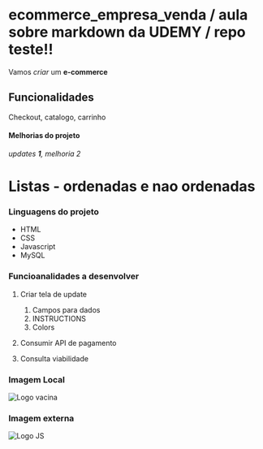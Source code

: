 # ecommerce_empresa_venda / aula sobre markdown da UDEMY / repo teste!!

Vamos *criar* um **e-commerce** 

## Funcionalidades 

Checkout, catalogo, carrinho 

#### Melhorias do projeto 

 _updates **1**, melhoria 2_


# Listas - ordenadas e nao ordenadas 

### Linguagens do projeto 

* HTML 
* CSS
* Javascript 
* MySQL 

### Funcioanalidades a desenvolver 

1. Criar tela de update 
    1. Campos para dados 
    2. INSTRUCTIONS   
    3. Colors 

2. Consumir API de pagamento 

3. Consulta viabilidade 


### Imagem Local 

![Logo vacina](ecommerce\img\siringa.png)



### Imagem externa 

![Logo JS](https://cdn.jsdelivr.net/gh/devicons/devicon/icons/javascript/javascript-original.svg)




















